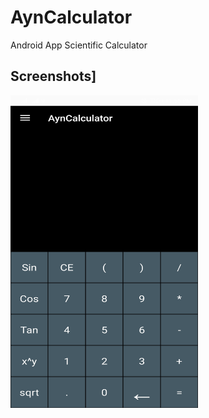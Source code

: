 # AynCalculator
 Android App Scientific Calculator
## Screenshots]
<img src="Screenshots/Screenshot_1.jpg" width="300" height="500"/>
